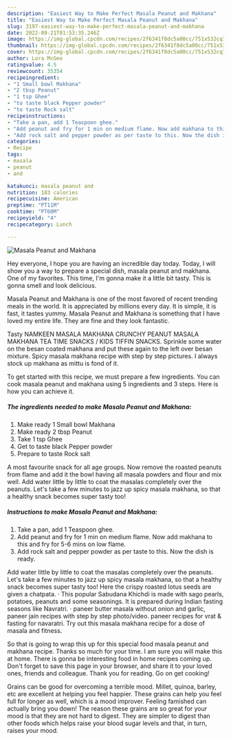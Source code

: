 ```yaml
---
description: "Easiest Way to Make Perfect Masala Peanut and Makhana"
title: "Easiest Way to Make Perfect Masala Peanut and Makhana"
slug: 3197-easiest-way-to-make-perfect-masala-peanut-and-makhana
date: 2022-09-21T01:53:35.246Z
image: https://img-global.cpcdn.com/recipes/2f6341f8dc5a00cc/751x532cq70/masala-peanut-and-makhana-recipe-main-photo.jpg
thumbnail: https://img-global.cpcdn.com/recipes/2f6341f8dc5a00cc/751x532cq70/masala-peanut-and-makhana-recipe-main-photo.jpg
cover: https://img-global.cpcdn.com/recipes/2f6341f8dc5a00cc/751x532cq70/masala-peanut-and-makhana-recipe-main-photo.jpg
author: Lora McGee
ratingvalue: 4.5
reviewcount: 35354
recipeingredient:
- "1 Small bowl Makhana"
- "2 tbsp Peanut"
- "1 tsp Ghee"
- "to taste black Pepper powder"
- "to taste Rock salt"
recipeinstructions:
- "Take a pan, add 1 Teaspoon ghee."
- "Add peanut and fry for 1 min on medium flame. Now add makhana to this and fry for 5-6 mins on low flame."
- "Add rock salt and pepper powder as per taste to this. Now the dish is ready."
categories:
- Recipe
tags:
- masala
- peanut
- and

katakunci: masala peanut and 
nutrition: 183 calories
recipecuisine: American
preptime: "PT11M"
cooktime: "PT60M"
recipeyield: "4"
recipecategory: Lunch

---
```



![Masala Peanut and Makhana](https://img-global.cpcdn.com/recipes/2f6341f8dc5a00cc/751x532cq70/masala-peanut-and-makhana-recipe-main-photo.jpg)

Hey everyone, I hope you are having an incredible day today. Today, I will show you a way to prepare a special dish, masala peanut and makhana. One of my favorites. This time, I'm gonna make it a little bit tasty. This is gonna smell and look delicious.

Masala Peanut and Makhana is one of the most favored of recent trending meals in the world. It is appreciated by millions every day. It is simple, it is fast, it tastes yummy. Masala Peanut and Makhana is something that I have loved my entire life. They are fine and they look fantastic.

Tasty NAMKEEN MASALA MAKHANA CRUNCHY PEANUT MASALA MAKHANA TEA TIME SNACKS / KIDS TIFFIN SNACKS. Sprinkle some water on the besan coated makhana and put these again to the left over besan mixture. Spicy masala makhana recipe with step by step pictures. I always stock up makhana as mittu is fond of it.


To get started with this recipe, we must prepare a few ingredients. You can cook masala peanut and makhana using 5 ingredients and 3 steps. Here is how you can achieve it.

<!--inarticleads1-->

##### The ingredients needed to make Masala Peanut and Makhana:

1. Make ready 1 Small bowl Makhana
1. Make ready 2 tbsp Peanut
1. Take 1 tsp Ghee
1. Get to taste black Pepper powder
1. Prepare to taste Rock salt


A most favourite snack for all age groups. Now remove the roasted peanuts from flame and add it the bowl having all masala powders and flour and mix well. Add water little by little to coat the masalas completely over the peanuts. Let&#39;s take a few minutes to jazz up spicy masala makhana, so that a healthy snack becomes super tasty too! 

<!--inarticleads2-->

##### Instructions to make Masala Peanut and Makhana:

1. Take a pan, add 1 Teaspoon ghee.
1. Add peanut and fry for 1 min on medium flame. Now add makhana to this and fry for 5-6 mins on low flame.
1. Add rock salt and pepper powder as per taste to this. Now the dish is ready.


Add water little by little to coat the masalas completely over the peanuts. Let&#39;s take a few minutes to jazz up spicy masala makhana, so that a healthy snack becomes super tasty too! Here the crispy roasted lotus seeds are given a chatpata. · This popular Sabudana Khichdi is made with sago pearls, potatoes, peanuts and some seasonings. It is prepared during Indian fasting seasons like Navratri. · paneer butter masala without onion and garlic, paneer jain recipes with step by step photo/video. paneer recipes for vrat &amp; fasting for navaratri. Try out this masala makhana recipe for a dose of masala and fitness. 

So that is going to wrap this up for this special food masala peanut and makhana recipe. Thanks so much for your time. I am sure you will make this at home. There is gonna be interesting food in home recipes coming up. Don't forget to save this page in your browser, and share it to your loved ones, friends and colleague. Thank you for reading. Go on get cooking!

Grains can be good for overcoming a terrible mood. Millet, quinoa, barley, etc are excellent at helping you feel happier. These grains can help you feel full for longer as well, which is a mood improver. Feeling famished can actually bring you down! The reason these grains are so great for your mood is that they are not hard to digest. They are simpler to digest than other foods which helps raise your blood sugar levels and that, in turn, raises your mood.

